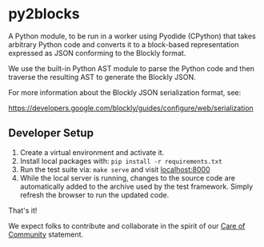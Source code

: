 # py2blocks

A Python module, to be run in a worker using Pyodide (CPython) that takes
arbitrary Python code and converts it to a block-based representation expressed
as JSON conforming to the Blockly format.

We use the built-in Python AST module to parse the Python code and then
traverse the resulting AST to generate the Blockly JSON.

For more information about the Blockly JSON serialization format, see:

https://developers.google.com/blockly/guides/configure/web/serialization


## Developer Setup

1. Create a virtual environment and activate it.
2. Install local packages with: `pip install -r requirements.txt`
3. Run the test suite via: `make serve` and visit
   [localhost:8000](http://localhost:8000/)
4. While the local server is running, changes to the source code are 
   automatically added to the archive used by the test framework. Simply
   refresh the browser to run the updated code.

That's it!

We expect folks to contribute and collaborate in the spirit of our
[Care of Community](./CODE_OF_CONDUCT.md) statement.